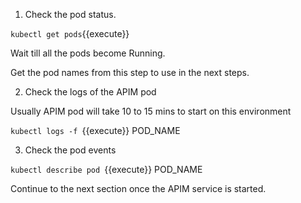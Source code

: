1) Check the pod status.

`kubectl get pods`{{execute}}

Wait till all the pods become Running.

Get the pod names from this step to use in the next steps.

2) Check the logs of the APIM pod

Usually APIM pod will take 10 to 15 mins to start on this environment

`kubectl logs -f `{{execute}} 
POD_NAME

3) Check the pod events

`kubectl describe pod `{{execute}}
POD_NAME


Continue to the next section once the APIM service is started.
